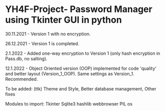 # YH4F-Project- Password Manager using Tkinter GUI in python
30.11.2021 -
Version 1 with no encryption.

26.12.2021 - 
Version 1 is completed. 

2.1.2022 - 
Added one-way encryption to Version 1 (only hash encryption in Pass.db, no salting).

12.1.2022 - 
Object Oriented version (OOP) implemented for code 'quality' and better layout (Version_1_OOP).
Same settings as Version_1. Recommended.

To be added:
(ttk) Theme and Style,
Better database management,
Other fixes


Modules to import:
Tkinter
Sqlite3
hashlib
webbrowser
PIL
os
